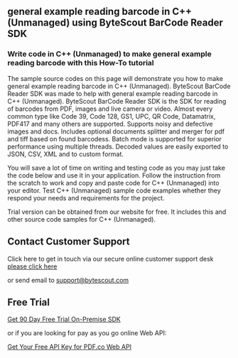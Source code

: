 ## general example reading barcode in C++ (Unmanaged) using ByteScout BarCode Reader SDK

### Write code in C++ (Unmanaged) to make general example reading barcode with this How-To tutorial

The sample source codes on this page will demonstrate you how to make general example reading barcode in C++ (Unmanaged). ByteScout BarCode Reader SDK was made to help with general example reading barcode in C++ (Unmanaged). ByteScout BarCode Reader SDK is the SDK for reading of barcodes from PDF, images and live camera or video. Almost every common type like Code 39, Code 128, GS1, UPC, QR Code, Datamatrix, PDF417 and many others are supported. Supports noisy and defective images and docs. Includes optional documents splitter and merger for pdf and tiff based on found barcodess. Batch mode is supported for superior performance using multiple threads. Decoded values are easily exported to JSON, CSV, XML and to custom format.

You will save a lot of time on writing and testing code as you may just take the code below and use it in your application. Follow the instruction from the scratch to work and copy and paste code for C++ (Unmanaged) into your editor. Test C++ (Unmanaged) sample code examples whether they respond your needs and requirements for the project.

Trial version can be obtained from our website for free. It includes this and other source code samples for C++ (Unmanaged).

## Contact Customer Support

Click here to get in touch via our secure online customer support desk [please click here](https://bytescout.zendesk.com/hc/en-us/requests/new?subject=ByteScout%20BarCode%20Reader%20SDK%20Question)

or send email to [support@bytescout.com](mailto:support@bytescout.com?subject=ByteScout%20BarCode%20Reader%20SDK%20Question) 

## Free Trial

[Get 90 Day Free Trial On-Premise SDK](https://bytescout.com/download/web-installer?utm_source=github-readme)

or if you are looking for pay as you go online Web API:

[Get Your Free API Key for PDF.co Web API](https://pdf.co/documentation/api?utm_source=github-readme)